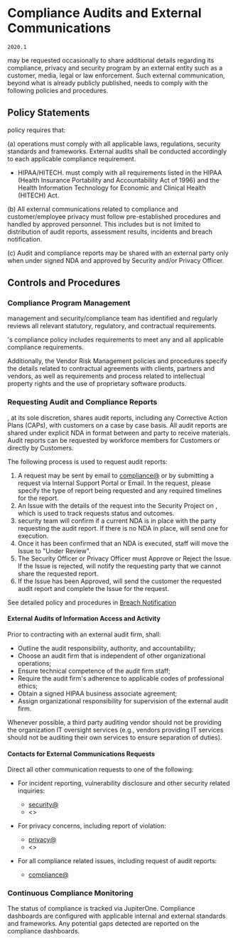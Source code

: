 # Compliance Audits and External Communications

`2020.1`

 may be requested occasionally to share additional details regarding its
compliance, privacy and security program by an external entity such as a
customer, media, legal or law enforcement.  Such external communication, beyond
what is already publicly published, needs to comply with the following policies
and procedures.

## Policy Statements

 policy requires that:

(a)  operations must comply with all applicable laws,
regulations, security standards and frameworks. External audits shall be
conducted accordingly to each applicable compliance requirement.

  - HIPAA/HITECH.  must comply with all requirements listed
    in the HIPAA (Health Insurance Portability and Accountability Act of 1996)
    and the Health Information Technology for Economic and Clinical Health
    (HITECH) Act.





(b) All external communications related to compliance and customer/employee
privacy must follow pre-established procedures and handled by approved
personnel. This includes but is not limited to distribution of audit reports,
assessment results, incidents and breach notification.

(c) Audit and compliance reports may be shared with an external party only when
under signed NDA and approved by  Security and/or Privacy Officer.



## Controls and Procedures


### Compliance Program Management

 management and security/compliance team has identified and
regularly reviews all relevant statutory, regulatory, and contractual
requirements.

's compliance policy includes requirements to meet any and
all applicable compliance requirements.

Additionally, the Vendor Risk Management policies and procedures specify the
details related to contractual agreements with clients, partners and vendors,
as well as requirements and process related to intellectual property rights and
the use of proprietary software products.

### Requesting Audit and Compliance Reports

, at its sole discretion, shares audit reports, including
any Corrective Action Plans (CAPs), with customers on a case by case
basis. All audit reports are shared under explicit NDA in  format
between  and party to receive materials. Audit reports can be requested
by  workforce members for Customers or directly by  Customers.

The following process is used to request audit reports:

1. A request may be sent by email to
   [compliance@](mailto:compliance@)
   or by submitting a request via  Internal Support Portal
   or Email. In the request, please specify the type of report being requested
   and any required timelines for the report.
2. An Issue with the details of the request into the  Security Project
   on , which is used to track requests status and outcomes.
3.  security team will confirm if a current NDA is in place with the
   party requesting the audit report. If there is no NDA in place,  will
   send one for execution.
4. Once it has been confirmed that an NDA is executed,  staff will move
   the  Issue to "Under Review".
5. The  Security Officer or Privacy Officer must Approve or Reject the
   Issue. If the Issue is rejected,  will notify the requesting party
   that we cannot share the requested report.
4. If the Issue has been Approved,  will send the customer the requested
   audit report and complete the  Issue for the request.

See detailed policy and procedures in [Breach Notification](breach.md)

#### External Audits of Information Access and Activity

Prior to contracting with an external audit firm,  shall:

* Outline the audit responsibility, authority, and accountability;
* Choose an audit firm that is independent of other organizational operations;
* Ensure technical competence of the audit firm staff;
* Require the audit firm's adherence to applicable codes of professional ethics;
* Obtain a signed HIPAA business associate agreement;
* Assign organizational responsibility for supervision of the external audit
  firm.

Whenever possible, a third party auditing vendor should not be providing the
organization IT oversight services (e.g., vendors providing IT services should
not be auditing their own services to ensure separation of duties).

#### Contacts for External Communications Requests

Direct all other communication requests to one of the following:

* For incident reporting, vulnerability disclosure and other security related
  inquiries:
    - [security@](mailto:security@)
    - <>

* For privacy concerns, including report of violation:
    - [privacy@](mailto:privacy@)
    - <>

* For all compliance related issues, including request of audit reports:
    - [compliance@](mailto:compliance@)


### Continuous Compliance Monitoring

The status of compliance is tracked via JupiterOne. Compliance dashboards are
configured with applicable internal and external standards and frameworks. Any
potential gaps detected are reported on the compliance dashboards.

